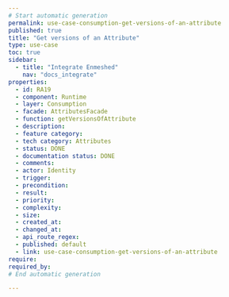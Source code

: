 ```yaml
---
# Start automatic generation
permalink: use-case-consumption-get-versions-of-an-attribute
published: true
title: "Get versions of an Attribute"
type: use-case
toc: true
sidebar:
  - title: "Integrate Enmeshed"
    nav: "docs_integrate"
properties:
  - id: RA19
  - component: Runtime
  - layer: Consumption
  - facade: AttributesFacade
  - function: getVersionsOfAttribute
  - description:
  - feature category:
  - tech category: Attributes
  - status: DONE
  - documentation status: DONE
  - comments:
  - actor: Identity
  - trigger:
  - precondition:
  - result:
  - priority:
  - complexity:
  - size:
  - created_at:
  - changed_at:
  - api_route_regex:
  - published: default
  - link: use-case-consumption-get-versions-of-an-attribute
require:
required_by:
# End automatic generation

---
```

